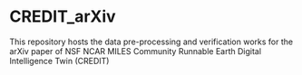 # CREDIT_arXiv
This repository hosts the data pre-processing and verification works for the arXiv paper of NSF NCAR MILES Community Runnable Earth Digital Intelligence Twin (CREDIT)
